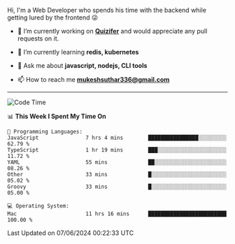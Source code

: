 Hi, I'm a Web Developer who spends his time with the backend while getting lured by the frontend 😜

- 🔭 I’m currently working on **[Quizifer](https://github.com/SutharMukesh/Quizifer/)** and would appreciate any pull requests on it.

- 🌱 I’m currently learning **redis, kubernetes**

- 💬 Ask me about **javascript, nodejs, CLI tools**

- 📫 How to reach me **mukeshsuthar336@gmail.com**

---
<!--START_SECTION:waka-->
![Code Time](http://img.shields.io/badge/Code%20Time-2%2C988%20hrs%2014%20mins-blue)

📊 **This Week I Spent My Time On** 

```text
💬 Programming Languages: 
JavaScript               7 hrs 4 mins        ████████████████░░░░░░░░░   62.79 % 
TypeScript               1 hr 19 mins        ███░░░░░░░░░░░░░░░░░░░░░░   11.72 % 
YAML                     55 mins             ██░░░░░░░░░░░░░░░░░░░░░░░   08.26 % 
Other                    33 mins             █░░░░░░░░░░░░░░░░░░░░░░░░   05.02 % 
Groovy                   33 mins             █░░░░░░░░░░░░░░░░░░░░░░░░   05.00 % 

💻 Operating System: 
Mac                      11 hrs 16 mins      █████████████████████████   100.00 % 
```


 Last Updated on 07/06/2024 00:22:33 UTC
<!--END_SECTION:waka-->
